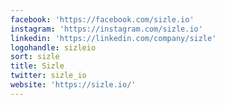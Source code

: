 ```yaml
---
facebook: 'https://facebook.com/sizle.io'
instagram: 'https://instagram.com/sizle.io'
linkedin: 'https://linkedin.com/company/sizle'
logohandle: sizleio
sort: sizle
title: Sizle
twitter: sizle_io
website: 'https://sizle.io/'
---
```

